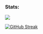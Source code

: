 ### Stats:
<img src = "https://github-readme-stats.vercel.app/api?username=BrentSoler&&show_icons=true&theme=onedark">

[![GitHub Streak](https://streak-stats.demolab.com?user=BrentSoler&theme=onedark&hide_border=true)](https://git.io/streak-stats)
